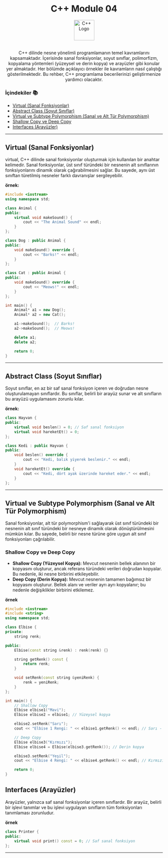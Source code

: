 <div align="center">
  <h1>C++ Module 04</h1> <img src="https://cdn-icons-png.flaticon.com/512/6132/6132222.png" alt="C++ Logo" width="65"></br></br>

</div>
<p align="center">
C++ dilinde nesne yönelimli programlamanın temel kavramlarını kapsamaktadır. İçerisinde sanal fonksiyonlar, soyut sınıflar, polimorfizm, kopyalama yöntemleri (yüzeysel ve derin kopya) ve arayüzler gibi konular yer almaktadır. Her bölümde açıklayıcı örnekler ile kavramların nasıl çalıştığı gösterilmektedir. Bu rehber, C++ programlama becerilerinizi geliştirmenize yardımcı olacaktır.
</p>


### İçindekiler 📚
- [Virtual (Sanal Fonksiyonlar)](#virtual-sanal-fonksiyonlar)
- [Abstract Class (Soyut Sınıflar)](#abstract-class-soyut-sınıflar)
- [Virtual ve Subtype Polymorphism (Sanal ve Alt Tür Polymorphism)](#virtual-ve-subtype-polymorphism-sanal-ve-alt-tür-polymorphism)
- [Shallow Copy ve Deep Copy](#shallow-copy-ve-deep-copy)
- [Interfaces (Arayüzler)](#interfaces-arayüzler)

---

<a name="virtual-sanal-fonksiyonlar"></a>
## Virtual (Sanal Fonksiyonlar)

virtual, C++ dilinde sanal fonksiyonlar oluşturmak için kullanılan bir anahtar kelimedir. Sanal fonksiyonlar, üst sınıf türündeki bir nesnenin alt sınıflarının fonksiyonlarını dinamik olarak çağırabilmesini sağlar. Bu sayede, aynı üst sınıftan türetilmiş nesneler farklı davranışlar sergileyebilir.

**örnek:**

```cpp
#include <iostream>
using namespace std;

class Animal {
public:
    virtual void makeSound() {
        cout << "The Animal Sound" << endl;
    }
};

class Dog : public Animal {
public:
    void makeSound() override {
        cout << "Barks!" << endl;
    }
};

class Cat : public Animal {
public:
    void makeSound() override {
        cout << "Meows!" << endl;
    }
};

int main() {
    Animal* a1 = new Dog();
    Animal* a2 = new Cat();

    a1->makeSound();  // Barks!
    a2->makeSound();  // Meows!

    delete a1;
    delete a2;

    return 0;
}
```

---

<a name="abstract-class-soyut-sınıflar"></a>
## Abstract Class (Soyut Sınıflar) 

Soyut sınıflar, en az bir saf sanal fonksiyon içeren ve doğrudan nesne oluşturulamayan sınıflardır. Bu sınıflar, belirli bir arayüz sunar ve alt sınıfların bu arayüzü uygulamasını zorunlu kılar.

**örnek:**

```cpp
class Hayvan {
public:
    virtual void beslen() = 0; // Saf sanal fonksiyon
    virtual void hareketEt() = 0;
};

class Kedi : public Hayvan {
public:
    void beslen() override {
        cout << "Kedi, balık yiyerek beslenir." << endl;
    }
    void hareketEt() override {
        cout << "Kedi, dört ayak üzerinde hareket eder." << endl;
    }
};
```

---

<a name="virtual-ve-subtype-polymorphism-sanal-ve-alt-tür-polymorphism"></a>
## Virtual ve Subtype Polymorphism (Sanal ve Alt Tür Polymorphism)

Sanal fonksiyonlar, alt tür polymorphism'i sağlayarak üst sınıf türündeki bir nesnenin alt sınıf türündeki bir nesneye dinamik olarak dönüştürülmesini mümkün kılar. Bu sayede, belirli bir nesne türüne göre uygun alt sınıf fonksiyonları çağrılabilir.

<a name="shallow-copy-ve-deep-copy"></a>
### Shallow Copy ve Deep Copy

- **Shallow Copy (Yüzeysel Kopya):** Mevcut nesnenin bellek alanının bir kopyasını oluşturur, ancak referans türündeki verileri doğrudan kopyalar. Bu nedenle, iki nesne birbirini etkileyebilir.
- **Deep Copy (Derin Kopya):** Mevcut nesnenin tamamen bağımsız bir kopyasını oluşturur. Bellek alanı ve veriler ayrı ayrı kopyalanır; bu nedenle değişiklikler birbirini etkilemez.

**örnek**

```cpp
#include <iostream>
#include <string>
using namespace std;

class Elbise {
private:
    string renk;

public:
    Elbise(const string &renk) : renk(renk) {}

    string getRenk() const {
        return renk;
    }

    void setRenk(const string &yeniRenk) {
        renk = yeniRenk;
    }
};

int main() {
    // Shallow Copy
    Elbise elbise1("Mavi");
    Elbise elbise2 = elbise1; // Yüzeysel kopya

    elbise2.setRenk("Sarı");
    cout << "Elbise 1 Rengi: " << elbise1.getRenk() << endl; // Sarı - Etkilendi

    // Deep Copy
    Elbise elbise3("Kırmızı");
    Elbise elbise4 = Elbise(elbise3.getRenk()); // Derin kopya

    elbise3.setRenk("Yeşil");
    cout << "Elbise 4 Rengi: " << elbise4.getRenk() << endl; // Kırmızı - Etkilenmedi

    return 0;
}
```

<a name="interfaces-arayüzler"></a>
## Interfaces (Arayüzler)

Arayüzler, yalnızca saf sanal fonksiyonlar içeren sınıflardır. Bir arayüz, belirli bir işlevi tanımlar ve bu işlevi uygulayan sınıfların tüm fonksiyonları tanımlaması zorunludur.

**örnek**

```cpp
class Printer {
public:
    virtual void print() const = 0; // Saf sanal fonksiyon
};
```

---
